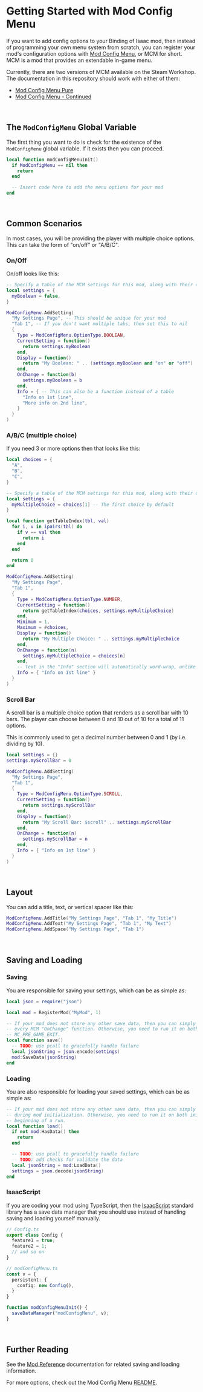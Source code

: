 # Getting Started with Mod Config Menu

If you want to add config options to your Binding of Isaac mod, then instead of programming your own menu system from scratch, you can register your mod's configuration options with [Mod Config Menu](https://github.com/Zamiell/isaac-mod-config-menu), or MCM for short. MCM is a mod that provides an extendable in-game menu.

Currently, there are two versions of MCM available on the Steam Workshop. The documentation in this repository should work with either of them:

 - [Mod Config Menu Pure](https://steamcommunity.com/sharedfiles/filedetails/?id=2681875787)
 - [Mod Config Menu - Continued](https://steamcommunity.com/sharedfiles/filedetails/?id=2487535818)

<br>

## The `ModConfigMenu` Global Variable

The first thing you want to do is check for the existence of the `ModConfigMenu` global variable. If it exists then you can proceed.

```lua
local function modConfigMenuInit()
  if ModConfigMenu == nil then
    return
  end

  -- Insert code here to add the menu options for your mod
end
```

<br>

## Common Scenarios

In most cases, you will be providing the player with multiple choice options. This can take the form of "on/off" or "A/B/C".

### On/Off

On/off looks like this:

```lua
-- Specify a table of the MCM settings for this mod, along with their default values
local settings = {
  myBoolean = false,
}

ModConfigMenu.AddSetting(
  "My Settings Page", -- This should be unique for your mod
  "Tab 1", -- If you don't want multiple tabs, then set this to nil
  {
    Type = ModConfigMenu.OptionType.BOOLEAN,
    CurrentSetting = function()
      return settings.myBoolean
    end,
    Display = function()
      return "My Boolean: " .. (settings.myBoolean and "on" or "off")
    end,
    OnChange = function(b)
      settings.myBoolean = b
    end,
    Info = { -- This can also be a function instead of a table
      "Info on 1st line",
      "More info on 2nd line",
    }
  }
)
```

### A/B/C (multiple choice)

If you need 3 or more options then that looks like this:

```lua
local choices = {
  "A",
  "B",
  "C",
}

-- Specify a table of the MCM settings for this mod, along with their default values
local settings = {
  myMultipleChoice = choices[1] -- The first choice by default
}

local function getTableIndex(tbl, val)
  for i, v in ipairs(tbl) do
    if v == val then
      return i
    end
  end

  return 0
end

ModConfigMenu.AddSetting(
  "My Settings Page",
  "Tab 1",
  {
    Type = ModConfigMenu.OptionType.NUMBER,
    CurrentSetting = function()
      return getTableIndex(choices, settings.myMultipleChoice)
    end,
    Minimum = 1,
    Maximum = #choices,
    Display = function()
      return "My Multiple Choice: " .. settings.myMultipleChoice
    end,
    OnChange = function(n)
      settings.myMultipleChoice = choices[n]
    end,
    -- Text in the "Info" section will automatically word-wrap, unlike in the main section above
    Info = { "Info on 1st line" }
  }
)
```

### Scroll Bar

A scroll bar is a multiple choice option that renders as a scroll bar with 10 bars. The player can choose between 0 and 10 out of 10 for a total of 11 options.

This is commonly used to get a decimal number between 0 and 1 (by i.e. dividing by 10).

```lua
local settings = {}
settings.myScrollBar = 0

ModConfigMenu.AddSetting(
  "My Settings Page",
  "Tab 1",
  {
    Type = ModConfigMenu.OptionType.SCROLL,
    CurrentSetting = function()
      return settings.myScrollBar
    end,
    Display = function()
      return "My Scroll Bar: $scroll" .. settings.myScrollBar
    end,
    OnChange = function(n)
      settings.myScrollBar = n
    end,
    Info = { "Info on 1st line" }
  }
)
```

<br>

## Layout

You can add a title, text, or vertical spacer like this:

```lua
ModConfigMenu.AddTitle("My Settings Page", "Tab 1", "My Title")
ModConfigMenu.AddText("My Settings Page", "Tab 1", "My Text")
ModConfigMenu.AddSpace("My Settings Page", "Tab 1")
```

<br>

## Saving and Loading

### Saving

You are responsible for saving your settings, which can be as simple as:

```lua
local json = require("json")

local mod = RegisterMod("MyMod", 1)

-- If your mod does not store any other save data, then you can simply run the "save" function in
-- every MCM "OnChange" function. Otherwise, you need to run it on both the "OnChange" functions and
-- MC_PRE_GAME_EXIT.
local function save()
  -- TODO: use pcall to gracefully handle failure
  local jsonString = json.encode(settings)
  mod:SaveData(jsonString)
end
```

### Loading

You are also responsible for loading your saved settings, which can be as simple as:

```lua
-- If your mod does not store any other save data, then you can simply run the "load" function
-- during mod initialization. Otherwise, you need to run it on both initialization and at the
-- beginning of a run.
local function load()
  if not mod:HasData() then
    return
  end

  -- TODO: use pcall to gracefully handle failure
  -- TODO: add checks for validate the data
  local jsonString = mod:LoadData()
  settings = json.decode(jsonString)
end
```

### IsaacScript

If you are coding your mod using TypeScript, then the [IsaacScript](https://isaacscript.github.io/) standard library has a save data manager that you should use instead of handling saving and loading yourself manually.

```ts
// Config.ts
export class Config {
  feature1 = true;
  feature2 = 1;
  // and so on
}

// modConfigMenu.ts
const v = {
  persistent: {
    config: new Config(),
  }
}

function modConfigMenuInit() {
  saveDataManager("modConfigMenu", v);
}
```

<br>

## Further Reading

See the [Mod Reference](https://wofsauge.github.io/IsaacDocs/rep/ModReference.html) documentation for related saving and loading information.

For more options, check out the Mod Config Menu [README](README.md).
